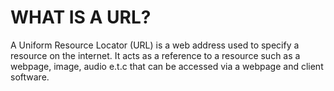 # **WHAT IS A URL?**

A Uniform Resource Locator (URL) is a web address used to specify a
resource on the internet. It acts as a reference to a resource such
as a webpage, image, audio e.t.c that can be accessed via a webpage
and client software.
